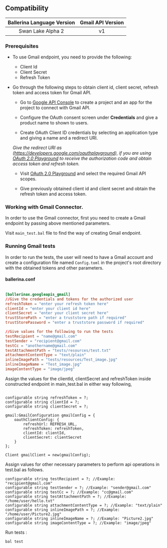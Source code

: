 ## Compatibility

| Ballerina Language Version | Gmail API Version |  
|:--------------------------:|:-----------------:|
| Swan Lake Alpha 2          |   v1              |

### Prerequisites

* To use Gmail endpoint, you need to provide the following:
    * Client Id
    * Client Secret
    * Refresh Token

* Go through the following steps to obtain client id, client secret, refresh token and access token for Gmail API.
    *   Go to [Google API Console](https://console.developers.google.com) to create a project and an app for the project to connect with Gmail API.
    
    *   Configure the OAuth consent screen under **Credentials** and give a product name to shown to users.
    
    *   Create OAuth Client ID credentials by selecting an application type and giving a name and a redirect URI.

    *Give the redirect URI as (https://developers.google.com/oauthplayground), if you are using [OAuth 2.0 Playground](https://developers.google.com/oauthplayground) to
    receive the authorization code and obtain access token and refresh token.*

    *   Visit [OAuth 2.0 Playground](https://developers.google.com/oauthplayground) and select the required Gmail API scopes.

    *   Give previously obtained client id and client secret and obtain the refresh token and access token.

    
### Working with Gmail Connector.

In order to use the Gmail connector, first you need to create a Gmail endpoint by passing above mentioned parameters.

Visit `main_test.bal` file to find the way of creating Gmail endpoint.

### Running Gmail tests
In order to run the tests, the user will need to have a Gmail account and create a configuration file named `Config.toml` in the project's root directory with the obtained tokens and other parameters.

#### ballerina.conf
```Config.toml

[ballerinax.googleapis_gmail]
//Give the credentials and tokens for the authorized user
refreshToken = "enter your refresh token here"
clientId = "enter your client id here"
clientSecret = "enter your client secret here"
trustStorePath = "enter a truststore path if required"
trustStorePassword = "enter a truststore password if required"

//Give values for the following to run the tests
testRecipient = "name@gmail.com"
testSender = "recipient@gmail.com"
testCc = "anothername@gmail.com"
testAttachmentPath = "tests/resources/test.txt"
attachmentContentType = "text/plain"
inlineImagePath = "tests/resources/Test_image.jpg"
inlineImageName = "Test_image.jpg"
imageContentType = "image/jpeg"
```

Assign the values for the clientId, clientSecret and refreshToken inside constructed endpoint in 
main_test.bal
in either way following,

```ballerina

configurable string refreshToken = ?;
configurable string clientId = ?;
configurable string clientSecret = ?;

gmail:GmailConfiguration gmailConfig = {
    oauthClientConfig: {
        refreshUrl: REFRESH_URL,
        refreshToken: refreshToken,
        clientId: clientId,
        clientSecret: clientSecret
    }
};

Client gmailClient = new(gmailConfig);
```

Assign values for other necessary parameters to perform api operations in test.bal as follows.
```ballerina
configurable string testRecipient = ?; //Example: "recipient@gmail.com"
configurable string testSender = ?; //Example: "sender@gmail.com"
configurable string testCc = ?; //Example: "cc@gmail.com"
configurable string testAttachmentPath = ?; //Example: "/home/user/hello.txt"
configurable string attachmentContentType = ?; //Example: "text/plain"
configurable string inlineImagePath = ?; //Example: "/home/user/Picture2.jpg"
configurable string inlineImageName = ?; //Example: "Picture2.jpg"
configurable string imageContentType = ?; //Example: "image/jpeg"
```
Run tests :

```
bal test
```
